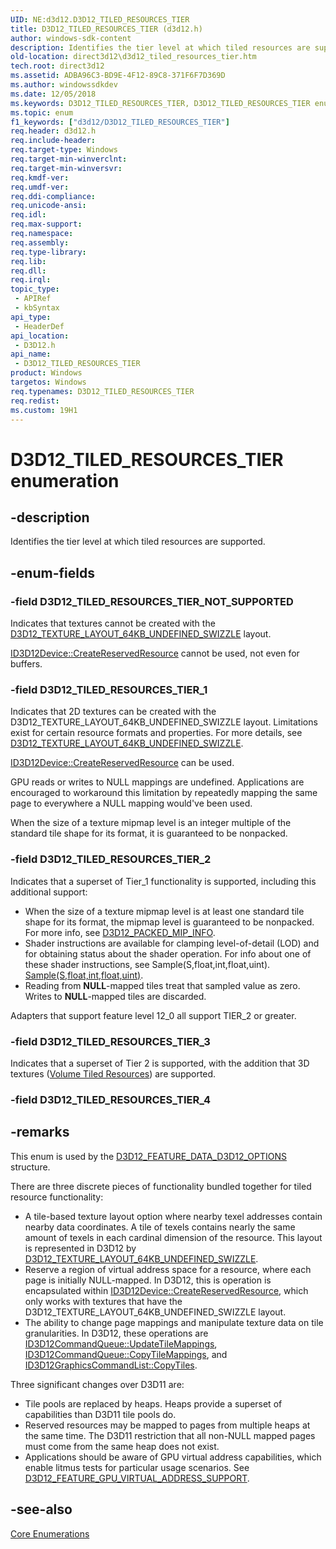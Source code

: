 ```yaml
---
UID: NE:d3d12.D3D12_TILED_RESOURCES_TIER
title: D3D12_TILED_RESOURCES_TIER (d3d12.h)
author: windows-sdk-content
description: Identifies the tier level at which tiled resources are supported.
old-location: direct3d12\d3d12_tiled_resources_tier.htm
tech.root: direct3d12
ms.assetid: ADBA96C3-BD9E-4F12-89C8-371F6F7D369D
ms.author: windowssdkdev
ms.date: 12/05/2018
ms.keywords: D3D12_TILED_RESOURCES_TIER, D3D12_TILED_RESOURCES_TIER enumeration, D3D12_TILED_RESOURCES_TIER_1, D3D12_TILED_RESOURCES_TIER_2, D3D12_TILED_RESOURCES_TIER_3, D3D12_TILED_RESOURCES_TIER_NOT_SUPPORTED, d3d12/D3D12_TILED_RESOURCES_TIER, d3d12/D3D12_TILED_RESOURCES_TIER_1, d3d12/D3D12_TILED_RESOURCES_TIER_2, d3d12/D3D12_TILED_RESOURCES_TIER_3, d3d12/D3D12_TILED_RESOURCES_TIER_NOT_SUPPORTED, direct3d12.d3d12_tiled_resources_tier
ms.topic: enum
f1_keywords: ["d3d12/D3D12_TILED_RESOURCES_TIER"]
req.header: d3d12.h
req.include-header: 
req.target-type: Windows
req.target-min-winverclnt: 
req.target-min-winversvr: 
req.kmdf-ver: 
req.umdf-ver: 
req.ddi-compliance: 
req.unicode-ansi: 
req.idl: 
req.max-support: 
req.namespace: 
req.assembly: 
req.type-library: 
req.lib: 
req.dll: 
req.irql: 
topic_type:
 - APIRef
 - kbSyntax
api_type:
 - HeaderDef
api_location:
 - D3D12.h
api_name:
 - D3D12_TILED_RESOURCES_TIER
product: Windows
targetos: Windows
req.typenames: D3D12_TILED_RESOURCES_TIER
req.redist: 
ms.custom: 19H1
---
```


# D3D12_TILED_RESOURCES_TIER enumeration


## -description


Identifies the tier level at which tiled resources are supported.
        


## -enum-fields




### -field D3D12_TILED_RESOURCES_TIER_NOT_SUPPORTED

Indicates that textures cannot be created with the <a href="https://docs.microsoft.com/windows/desktop/api/d3d12/ne-d3d12-d3d12_texture_layout">D3D12_TEXTURE_LAYOUT_64KB_UNDEFINED_SWIZZLE</a> layout.
            


<a href="https://docs.microsoft.com/windows/desktop/api/d3d12/nf-d3d12-id3d12device-createreservedresource">ID3D12Device::CreateReservedResource</a> cannot be used, not even for buffers.
            


### -field D3D12_TILED_RESOURCES_TIER_1

Indicates that 2D textures can be created with the D3D12_TEXTURE_LAYOUT_64KB_UNDEFINED_SWIZZLE layout.
              Limitations exist for certain resource formats and properties.
              For more details, see <a href="https://docs.microsoft.com/windows/desktop/api/d3d12/ne-d3d12-d3d12_texture_layout">D3D12_TEXTURE_LAYOUT_64KB_UNDEFINED_SWIZZLE</a>.
            


<a href="https://docs.microsoft.com/windows/desktop/api/d3d12/nf-d3d12-id3d12device-createreservedresource">ID3D12Device::CreateReservedResource</a> can be used.
            

GPU reads or writes to NULL mappings are undefined.
              Applications are encouraged to workaround this limitation by repeatedly mapping the same page to everywhere a NULL mapping would've been used.
            

When the size of a texture mipmap level is an integer multiple of the standard tile shape for its format, it is guaranteed to be nonpacked.
            


### -field D3D12_TILED_RESOURCES_TIER_2

Indicates that a superset of Tier_1 functionality is supported, including this additional support:
            

<ul>
<li>When the size of a texture mipmap level is at least one standard tile shape for its format, the mipmap level is guaranteed to be nonpacked.
                For more info, see <a href="https://docs.microsoft.com/windows/desktop/api/d3d12/ns-d3d12-d3d12_packed_mip_info">D3D12_PACKED_MIP_INFO</a>.
              </li>
<li>Shader instructions are available for clamping level-of-detail (LOD) and for obtaining status about the shader operation.
                For info about one of these shader instructions, see Sample(S,float,int,float,uint).
                <a href="https://docs.microsoft.com/windows/desktop/direct3dhlsl/sample-s-float--int-uint-">Sample(S,float,int,float,uint)</a>.
              </li>
<li>Reading from <b>NULL</b>-mapped tiles treat that sampled value as zero.
                Writes to <b>NULL</b>-mapped tiles are discarded.
              </li>
</ul>
Adapters that support feature level 12_0 all support TIER_2 or greater.
            


### -field D3D12_TILED_RESOURCES_TIER_3

Indicates that a superset of Tier 2 is supported, with the addition that 3D textures (<a href="https://docs.microsoft.com/windows/desktop/direct3d12/volume-tiled-resources">Volume Tiled Resources</a>) are supported.
          


### -field D3D12_TILED_RESOURCES_TIER_4




## -remarks



This enum is used by the <a href="https://docs.microsoft.com/windows/desktop/api/d3d12/ns-d3d12-d3d12_feature_data_d3d12_options">D3D12_FEATURE_DATA_D3D12_OPTIONS</a> structure.
      

There are three discrete pieces of functionality bundled together for tiled resource functionality:
        

<ul>
<li>A tile-based texture layout option where nearby texel addresses contain nearby data coordinates.
            A tile of texels contains nearly the same amount of texels in each cardinal dimension of the resource.
            This layout is represented in D3D12 by <a href="https://docs.microsoft.com/windows/desktop/api/d3d12/ne-d3d12-d3d12_texture_layout">D3D12_TEXTURE_LAYOUT_64KB_UNDEFINED_SWIZZLE</a>.
          </li>
<li>Reserve a region of virtual address space for a resource, where each page is initially NULL-mapped.
            In D3D12, this is operation is encapsulated within <a href="https://docs.microsoft.com/windows/desktop/api/d3d12/nf-d3d12-id3d12device-createreservedresource">ID3D12Device::CreateReservedResource</a>,
            which only works with textures that have the D3D12_TEXTURE_LAYOUT_64KB_UNDEFINED_SWIZZLE layout.
          </li>
<li>The ability to change page mappings and manipulate texture data on tile granularities.
            In D3D12, these operations are
            <a href="https://docs.microsoft.com/windows/desktop/api/d3d12/nf-d3d12-id3d12commandqueue-updatetilemappings">ID3D12CommandQueue::UpdateTileMappings</a>,
            <a href="https://docs.microsoft.com/windows/desktop/api/d3d12/nf-d3d12-id3d12commandqueue-copytilemappings">ID3D12CommandQueue::CopyTileMappings</a>, and
            <a href="https://docs.microsoft.com/windows/desktop/api/d3d12/nf-d3d12-id3d12graphicscommandlist-copytiles">ID3D12GraphicsCommandList::CopyTiles</a>.
          </li>
</ul>
Three significant changes over D3D11 are:
        

<ul>
<li>Tile pools are replaced by heaps.
            Heaps provide a superset of capabilities than D3D11 tile pools do.
          </li>
<li>Reserved resources may be mapped to pages from multiple heaps at the same time.
            The D3D11 restriction that all non-NULL mapped pages must come from the same heap does not exist.
          </li>
<li>Applications should be aware of GPU virtual address capabilities, which enable litmus tests for particular usage scenarios.
            See <a href="https://docs.microsoft.com/windows/desktop/api/d3d12/ne-d3d12-d3d12_feature">D3D12_FEATURE_GPU_VIRTUAL_ADDRESS_SUPPORT</a>.
          </li>
</ul>



## -see-also




<a href="https://docs.microsoft.com/windows/desktop/direct3d12/direct3d-12-enumerations">Core Enumerations</a>
 

 

